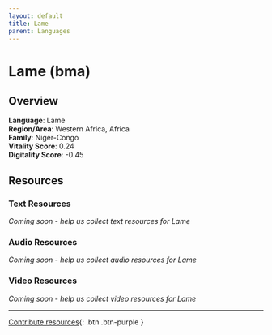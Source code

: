 ```yaml
---
layout: default
title: Lame
parent: Languages
---
```


# Lame (bma)

## Overview

**Language**: Lame  
**Region/Area**: Western Africa, Africa  
**Family**: Niger-Congo  
**Vitality Score**: 0.24  
**Digitality Score**: -0.45  

## Resources

### Text Resources
*Coming soon - help us collect text resources for Lame*

### Audio Resources
*Coming soon - help us collect audio resources for Lame*

### Video Resources
*Coming soon - help us collect video resources for Lame*

---

[Contribute resources](https://fairtrain.github.io/){: .btn .btn-purple }
